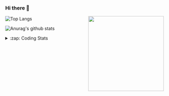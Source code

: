 ### Hi there 👋

<!--
**tao8687/tao8687** is a ✨ _special_ ✨ repository because its `README.md` (this file) appears on your GitHub profile.

Here are some ideas to get you started:

- 🔭 I’m currently working on ...
- 🌱 I’m currently learning ...
- 👯 I’m looking to collaborate on ...
- 🤔 I’m looking for help with ...
- 💬 Ask me about ...
- 📫 How to reach me: ...
- 😄 Pronouns: ...
- ⚡ Fun fact: ...
-->

<img align='right' src="https://media.giphy.com/media/M9gbBd9nbDrOTu1Mqx/giphy.gif" width="240">

  
![Top Langs](https://github-readme-stats.vercel.app/api/top-langs/?username=tao8687&layout=compact&title_color=23238E&text_color=A67D3D)

![Anurag's github stats](https://github-readme-stats.vercel.app/api?username=tao8687&show_icons=true&&text_color=A67D3D&title_color=23238E&show_icons=false&count_private=true&hide=stars)

<details>
  <summary>:zap: Coding Stats</summary>
  <br>
    
<!--START_SECTION:waka-->

```txt
From: 02 September 2025 - To: 09 September 2025

C            1 hr 13 mins    ███████████▒░░░░░░░░░░░░░   45.00 %
Bash         28 mins         ████▒░░░░░░░░░░░░░░░░░░░░   17.55 %
YAML         26 mins         ████░░░░░░░░░░░░░░░░░░░░░   16.40 %
C++          19 mins         ███░░░░░░░░░░░░░░░░░░░░░░   11.99 %
JavaScript   7 mins          █░░░░░░░░░░░░░░░░░░░░░░░░   04.53 %
```

<!--END_SECTION:waka-->
</details>
